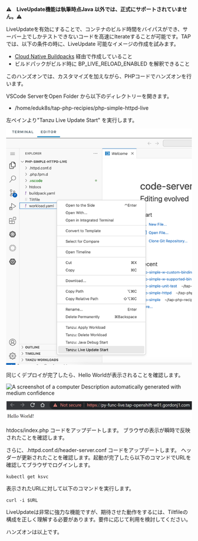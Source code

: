 **⚠️　LiveUpdate機能は執筆時点Java
以外では、正式にサポートされていません。⚠️**

LiveUpdateを有効にすることで、コンテナのビルド時間をバイパスができ、サーバー上でしかテストできないコードを高速にIterateすることが可能です。TAP
では、以下の条件の時に、LiveUpdate 可能なイメージの作成を試みます。

-   [Cloud Native Buildpacks](https://buildpacks.io/)
    経由で作成していること
-   ビルドパックがビルド時に BP_LIVE_RELOAD_ENABLED を解釈できること

このハンズオンでは、カスタマイズを加えながら、PHPコードでハンズオンを行います。

VSCode ServerをOpen
Folder から以下のディレクトリーを開きます。

-   /home/eduk8s/tap-php-recipies/php-simple-httpd-live


左ペインより"Tanzu Live Update Start" を実行します。

![img_10.png](../media/img_10.png)

同じくデプロイが完了したら、Hello Worldが表示されることを確認します。

![A screenshot of a computer Description automatically generated with
medium confidence](../media/image60.png)

![](../media/image66.png)

htdocs/index.php コードをアップデートします。 ブラウザの表示が瞬時で反映されたことを確認します。

さらに、.httpd.conf.d/header-server.conf コードをアップデートします。
ヘッダーが更新されたことを確認します。起動が完了したら以下のコマンドでURLを確認してブラウザでログインします。

```
kubectl get ksvc
```

表示されたURLに対して以下のコマンドを実行します。

```
curl -i $URL
```


LiveUpdateは非常に強力な機能ですが、期待させた動作をするには、Tiltfileの構成を正しく理解する必要があります。要件に応じて利用を検討してください。

ハンズオンは以上です。
